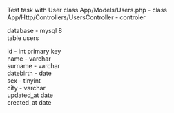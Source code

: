 Test task with User class
App/Models/Users.php - class
App/Http/Controllers/UsersController - controler

database - mysql 8<br>
table users<br>

id - int primary key<br>
name - varchar<br>
surname - varchar<br>
datebirth - date<br>
sex - tinyint<br>
city - varchar<br>
updated_at date<br>
created_at date<br>
